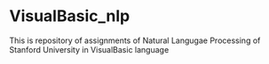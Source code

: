 # VisualBasic_nlp
This is repository of assignments of Natural Langugae Processing of Stanford University in VisualBasic language
